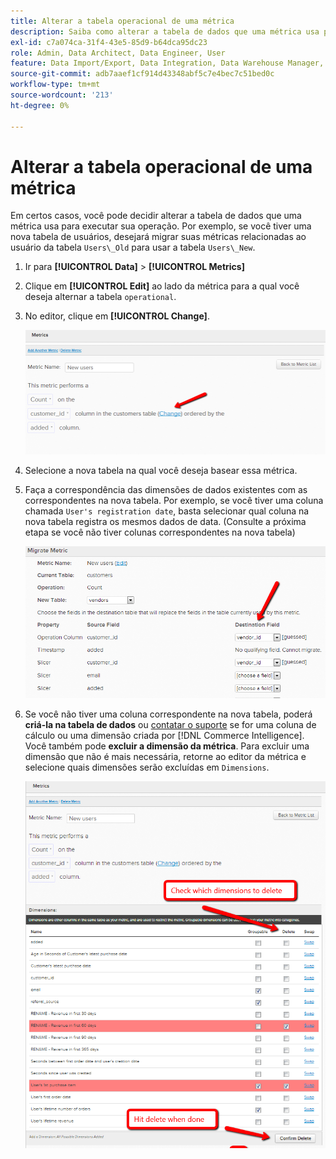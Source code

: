 ```yaml
---
title: Alterar a tabela operacional de uma métrica
description: Saiba como alterar a tabela de dados que uma métrica usa para executar sua operação.
exl-id: c7a074ca-31f4-43e5-85d9-b64dca95dc23
role: Admin, Data Architect, Data Engineer, User
feature: Data Import/Export, Data Integration, Data Warehouse Manager, Commerce Tables
source-git-commit: adb7aaef1cf914d43348abf5c7e4bec7c51bed0c
workflow-type: tm+mt
source-wordcount: '213'
ht-degree: 0%

---
```


# Alterar a tabela operacional de uma métrica

Em certos casos, você pode decidir alterar a tabela de dados que uma métrica usa para executar sua operação. Por exemplo, se você tiver uma nova tabela de usuários, desejará migrar suas métricas relacionadas ao usuário da tabela `Users\_Old` para usar a tabela `Users\_New`.

1. Ir para **[!UICONTROL Data]** > **[!UICONTROL Metrics]**
1. Clique em **[!UICONTROL Edit]** ao lado da métrica para a qual você deseja alternar a tabela `operational`.
1. No editor, clique em **[!UICONTROL Change]**.

   ![](../../assets/change-metrics-1.png)
1. Selecione a nova tabela na qual você deseja basear essa métrica.
1. Faça a correspondência das dimensões de dados existentes com as correspondentes na nova tabela. Por exemplo, se você tiver uma coluna chamada `User's registration date`, basta selecionar qual coluna na nova tabela registra os mesmos dados de data. (Consulte a próxima etapa se você não tiver colunas correspondentes na nova tabela)

   ![](../../assets/change-metrics-2.png)

1. Se você não tiver uma coluna correspondente na nova tabela, poderá **criá-la na tabela de dados** ou [contatar o suporte](https://experienceleague.adobe.com/docs/commerce-knowledge-base/kb/troubleshooting/miscellaneous/mbi-service-policies.html) se for uma coluna de cálculo ou uma dimensão criada por [!DNL Commerce Intelligence]. Você também pode **excluir a dimensão da métrica**. Para excluir uma dimensão que não é mais necessária, retorne ao editor da métrica e selecione quais dimensões serão excluídas em `Dimensions`.

   ![](../../assets/change-metrics-3.png)
